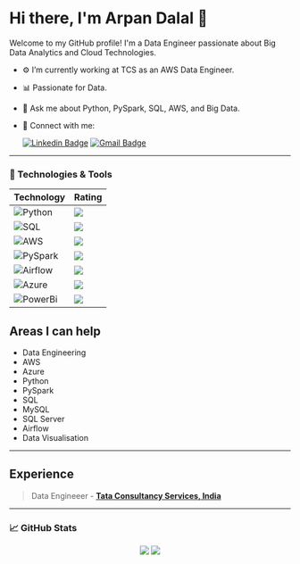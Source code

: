 # Hi there, I'm Arpan Dalal 👋

Welcome to my GitHub profile! I'm a Data Engineer passionate about Big Data Analytics and Cloud Technologies.

- ⚙️ I’m currently working at TCS as an AWS Data Engineer.
- 📊 Passionate for Data.
- 💬 Ask me about Python, PySpark, SQL, AWS, and Big Data.
- 🤝 Connect with me:
  
    [![Linkedin Badge](https://img.shields.io/badge/-LinkedIn-blue?style=flat-square&logo=Linkedin&logoColor=white)](https://www.linkedin.com/in/arpan-dalal/)
    [![Gmail Badge](https://img.shields.io/badge/-Gmail-c14438?style=flat-square&logo=Gmail&logoColor=white)](mailto:arpandalal1997@gmail.com)

---

### 🔧 Technologies & Tools

| Technology | Rating |
| --- | --- |
| ![Python](https://img.shields.io/badge/-Python-000?&logo=Python) | ![ ](https://img.shields.io/badge/rating-★★★★☆-brightgreen) |
| ![SQL](https://img.shields.io/badge/-SQL-000?&logo=MySQL) | ![ ](https://img.shields.io/badge/rating-★★★★☆-brightgreen) |
| ![AWS](https://img.shields.io/badge/-AWS-000?&logo=Amazon-Web-Services) | ![ ](https://img.shields.io/badge/rating-★★★★☆-brightgreen) |
| ![PySpark](https://img.shields.io/badge/-PySpark-000?&logo=Apache-Spark) | ![ ](https://img.shields.io/badge/rating-★★★★☆-brightgreen) |
| ![Airflow](https://img.shields.io/badge/Airflow-017CEE?style=for-the-badge&logo=Apache%20Airflow&logoColor=blue) | ![ ](https://img.shields.io/badge/rating-★★★☆☆-brightgreen) |
| ![Azure](https://img.shields.io/badge/microsoft%20azure-0089D6?style=for-the-badge&logo=microsoft-azure&logoColor=white) | ![ ](https://img.shields.io/badge/rating-★★☆☆☆-brightgreen) |
| ![PowerBi](https://img.shields.io/badge/PowerBI-F2C811?style=for-the-badge&logo=Power%20BI&logoColor=white) | ![ ](https://img.shields.io/badge/rating-★★☆☆☆-brightgreen) |

## Areas I can help

* Data Engineering
* AWS
* Azure
* Python
* PySpark
* SQL
* MySQL
* SQL Server
* Airflow
* Data Visualisation

---
## Experience
> Data Engineeer - [**Tata Consultancy Services, India**](https://www.tcs.com)
---

### 📈 GitHub Stats

<p align = "center">
  <img src = "https://github-readme-stats.vercel.app/api?username=arpan-dalal&hide=prs&show_icons=true&count_private=true&title_color=fff&icon_color=79ff97&bg_color=151515&theme=tokyonight&lineheight=35">
  <img src = "https://github-readme-stats.vercel.app/api/top-langs/?username=arpan-dalal&hide=css,java,html&title_color=fff&bg_color=151515&theme=tokyonight">
</p>


